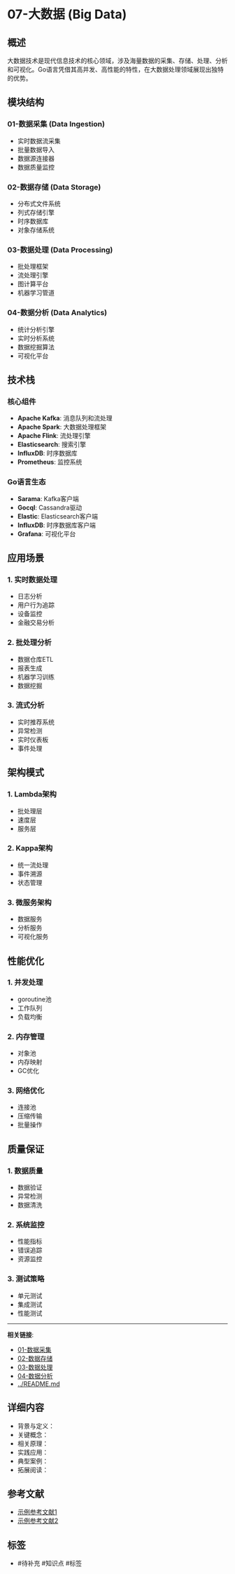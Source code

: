 # 07-大数据 (Big Data)

## 概述

大数据技术是现代信息技术的核心领域，涉及海量数据的采集、存储、处理、分析和可视化。Go语言凭借其高并发、高性能的特性，在大数据处理领域展现出独特的优势。

## 模块结构

### 01-数据采集 (Data Ingestion)

- 实时数据流采集
- 批量数据导入
- 数据源连接器
- 数据质量监控

### 02-数据存储 (Data Storage)

- 分布式文件系统
- 列式存储引擎
- 时序数据库
- 对象存储系统

### 03-数据处理 (Data Processing)

- 批处理框架
- 流处理引擎
- 图计算平台
- 机器学习管道

### 04-数据分析 (Data Analytics)

- 统计分析引擎
- 实时分析系统
- 数据挖掘算法
- 可视化平台

## 技术栈

### 核心组件

- **Apache Kafka**: 消息队列和流处理
- **Apache Spark**: 大数据处理框架
- **Apache Flink**: 流处理引擎
- **Elasticsearch**: 搜索引擎
- **InfluxDB**: 时序数据库
- **Prometheus**: 监控系统

### Go语言生态

- **Sarama**: Kafka客户端
- **Gocql**: Cassandra驱动
- **Elastic**: Elasticsearch客户端
- **InfluxDB**: 时序数据库客户端
- **Grafana**: 可视化平台

## 应用场景

### 1. 实时数据处理

- 日志分析
- 用户行为追踪
- 设备监控
- 金融交易分析

### 2. 批处理分析

- 数据仓库ETL
- 报表生成
- 机器学习训练
- 数据挖掘

### 3. 流式分析

- 实时推荐系统
- 异常检测
- 实时仪表板
- 事件处理

## 架构模式

### 1. Lambda架构

- 批处理层
- 速度层
- 服务层

### 2. Kappa架构

- 统一流处理
- 事件溯源
- 状态管理

### 3. 微服务架构

- 数据服务
- 分析服务
- 可视化服务

## 性能优化

### 1. 并发处理

- goroutine池
- 工作队列
- 负载均衡

### 2. 内存管理

- 对象池
- 内存映射
- GC优化

### 3. 网络优化

- 连接池
- 压缩传输
- 批量操作

## 质量保证

### 1. 数据质量

- 数据验证
- 异常检测
- 数据清洗

### 2. 系统监控

- 性能指标
- 错误追踪
- 资源监控

### 3. 测试策略

- 单元测试
- 集成测试
- 性能测试

---

**相关链接**:

- [01-数据采集](./01-Data-Ingestion.md)
- [02-数据存储](./02-Data-Storage.md)
- [03-数据处理](./03-Data-Processing.md)
- [04-数据分析](./04-Data-Analytics.md)
- [../README.md](../README.md)

## 详细内容
- 背景与定义：
- 关键概念：
- 相关原理：
- 实践应用：
- 典型案例：
- 拓展阅读：

## 参考文献
- [示例参考文献1](#)
- [示例参考文献2](#)

## 标签
- #待补充 #知识点 #标签